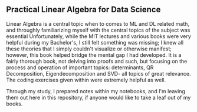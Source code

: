 ## Practical Linear Algebra for Data Science
Linear Algebra is a central topic when to comes to ML and DL related math, and throughly familiarizing myself with the central topics of the subject was essential
Unfortunately, while the MIT lectures and various books were very helpful during my Bachelor's, I still felt something was missing;
I knew all these theories that I simply couldn't visualize or otherwise manifest; however, this book helped bridge the mental gap I had developed.
It is a fairly thorough book, not delving into proofs and such, but focusing on the process and operation of important topics: determinants, QR Decomposition, Eigendecomposition and SVD-
all topics of great relevance. The coding exercises given within were extremely helpful as well.

Through my study, I prepared notes within my notebooks, and I'm leaving them out here in this repository, if anyone would like to take a leaf out of my books. 
